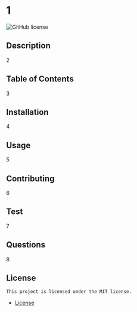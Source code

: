 # 1

  ![GitHub license](https://img.shields.io/badge/license-MIT-blue.svg)
  
  ## Description

  2

  ## Table of Contents

  3

  ## Installation

  4

  ## Usage

  5

  ## Contributing

  6

  ## Test

  7

  ## Questions

  8
  
  ## License 
    This project is licensed under the MIT license.
  
* [License](#license)
